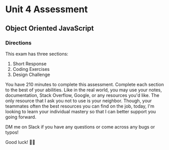 # Unit 4 Assessment
## Object Oriented JavaScript

### Directions
This exam has three sections:
  1. Short Response
  2. Coding Exercises
  3. Design Challenge

You have 210 minutes to complete this assessment. Complete each section to the best of your abilities. Like in the real world, you may use your notes, documentation, Stack Overflow, Google, or any resources you'd like. The only resource that I ask you not to use is your neighbor. Though, your teammates often the best resources you can find on the job, today, I'm looking to learn your individual mastery so that I can better support you going forward.

DM me on Slack if you have any questions or come across any bugs or typos!

Good luck! ✌🏾 
